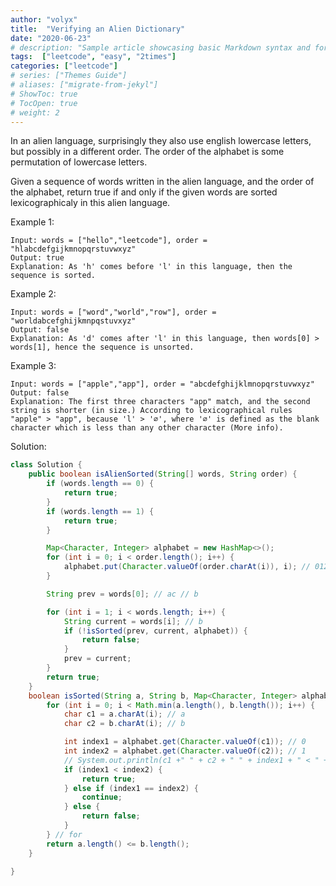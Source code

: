 ```yaml
---
author: "volyx"
title:  "Verifying an Alien Dictionary"
date: "2020-06-23"
# description: "Sample article showcasing basic Markdown syntax and formatting for HTML elements."
tags:  ["leetcode", "easy", "2times"]
categories: ["leetcode"]
# series: ["Themes Guide"]
# aliases: ["migrate-from-jekyl"]
# ShowToc: true
# TocOpen: true
# weight: 2
---
```


In an alien language, surprisingly they also use english lowercase letters, but possibly in a different order. The order of the alphabet is some permutation of lowercase letters.

Given a sequence of words written in the alien language, and the order of the alphabet, return true if and only if the given words are sorted lexicographicaly in this alien language.

Example 1:

```
Input: words = ["hello","leetcode"], order = "hlabcdefgijkmnopqrstuvwxyz"
Output: true
Explanation: As 'h' comes before 'l' in this language, then the sequence is sorted.
```

Example 2:

```
Input: words = ["word","world","row"], order = "worldabcefghijkmnpqstuvxyz"
Output: false
Explanation: As 'd' comes after 'l' in this language, then words[0] > words[1], hence the sequence is unsorted.
```

Example 3:

```
Input: words = ["apple","app"], order = "abcdefghijklmnopqrstuvwxyz"
Output: false
Explanation: The first three characters "app" match, and the second string is shorter (in size.) According to lexicographical rules "apple" > "app", because 'l' > '∅', where '∅' is defined as the blank character which is less than any other character (More info).
```

Solution:

```java
class Solution {
    public boolean isAlienSorted(String[] words, String order) {
        if (words.length == 0) {
            return true;
        }
        if (words.length == 1) {
            return true;
        }

        Map<Character, Integer> alphabet = new HashMap<>();
        for (int i = 0; i < order.length(); i++) {
            alphabet.put(Character.valueOf(order.charAt(i)), i); // 012
        }

        String prev = words[0]; // ac // b

        for (int i = 1; i < words.length; i++) {
            String current = words[i]; // b
            if (!isSorted(prev, current, alphabet)) {
                return false;
            }
            prev = current;
        }
        return true;
    }
    boolean isSorted(String a, String b, Map<Character, Integer> alphabet) {
        for (int i = 0; i < Math.min(a.length(), b.length()); i++) {
            char c1 = a.charAt(i); // a
            char c2 = b.charAt(i); // b

            int index1 = alphabet.get(Character.valueOf(c1)); // 0
            int index2 = alphabet.get(Character.valueOf(c2)); // 1
            // System.out.println(c1 +" " + c2 + " " + index1 + " < " + index2);
            if (index1 < index2) {
                return true;
            } else if (index1 == index2) {
                continue;
            } else {
                return false;
            }
        } // for
        return a.length() <= b.length();
    }

}
